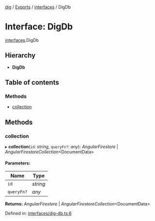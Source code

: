 [dig](../README.md) / [Exports](../modules.md) / [interfaces](../modules/interfaces.md) / DigDb

# Interface: DigDb

[interfaces](../modules/interfaces.md).DigDb

## Hierarchy

* **DigDb**

## Table of contents

### Methods

- [collection](interfaces.digdb.md#collection)

## Methods

### collection

▸ **collection**(`id`: *string*, `queryFn?`: *any*): *AngularFirestore* \| *AngularFirestoreCollection*<DocumentData\>

#### Parameters:

Name | Type |
------ | ------ |
`id` | *string* |
`queryFn?` | *any* |

**Returns:** *AngularFirestore* \| *AngularFirestoreCollection*<DocumentData\>

Defined in: [interfaces/dig-db.ts:6](https://github.com/dig-platform/dig-app/blob/df110311/projects/dig/src/lib/interfaces/dig-db.ts#L6)
